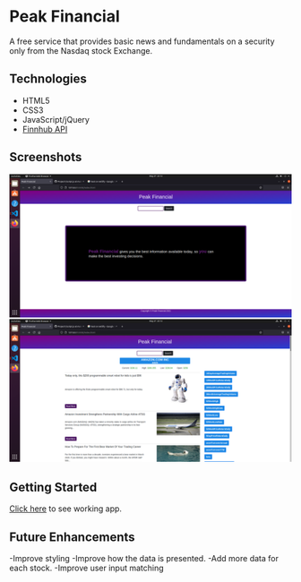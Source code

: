 # Peak Financial

A free service that provides basic news and fundamentals on a security only from the Nasdaq stock Exchange.

## Technologies

- HTML5
- CSS3
- JavaScript/jQuery
- [Finnhub API](https://finnhub.io/)

## Screenshots

![screenshot](/img/homePage.png)
![screenshot](/img/searchResult.png)

## Getting Started

[Click here]() to see working app.

## Future Enhancements

-Improve styling
-Improve how the data is presented.
-Add more data for each stock.
-Improve user input matching
